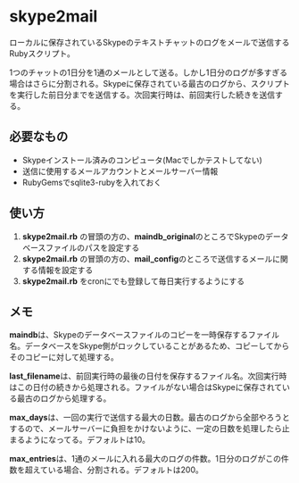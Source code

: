 skype2mail
================

ローカルに保存されているSkypeのテキストチャットのログをメールで送信するRubyスクリプト。

1つのチャットの1日分を1通のメールとして送る。しかし1日分のログが多すぎる場合はさらに分割される。Skypeに保存されている最古のログから、スクリプトを実行した前日分までを送信する。次回実行時は、前回実行した続きを送信する。

必要なもの
----------------

* Skypeインストール済みのコンピュータ(Macでしかテストしてない)
* 送信に使用するメールアカウントとメールサーバー情報
* RubyGemsでsqlite3-rubyを入れておく

使い方
----------------

1. **skype2mail.rb** の冒頭の方の、**maindb_original**のところでSkypeのデータベースファイルのパスを設定する
1. **skype2mail.rb** の冒頭の方の、**mail_config**のところで送信するメールに関する情報を設定する
1. **skype2mail.rb** をcronにでも登録して毎日実行するようにする

メモ
----------------

**maindb**は、Skypeのデータベースファイルのコピーを一時保存するファイル名。データベースをSkype側がロックしていることがあるため、コピーしてからそのコピーに対して処理する。

**last_filename**は、前回実行時の最後の日付を保存するファイル名。次回実行時はこの日付の続きから処理される。ファイルがない場合はSkypeに保存されている最古のログから処理する。

**max_days**は、一回の実行で送信する最大の日数。最古のログから全部やろうとするので、メールサーバーに負担をかけないように、一定の日数を処理したら止まるようになってる。デフォルトは10。

**max_entries**は、1通のメールに入れる最大のログの件数。1日分のログがこの件数を超えている場合、分割される。デフォルトは200。
